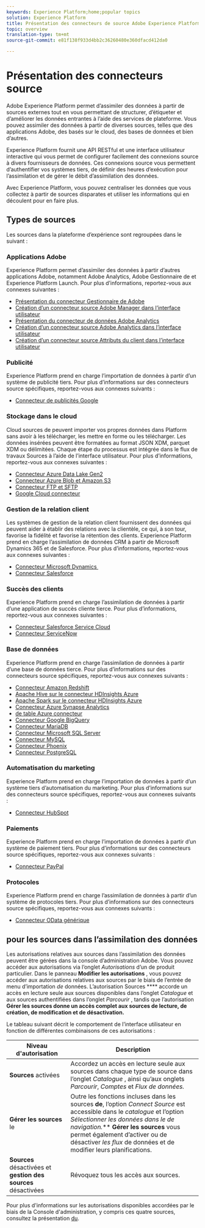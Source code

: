 ```yaml
---
keywords: Experience Platform;home;popular topics
solution: Experience Platform
title: Présentation des connecteurs de source Adobe Experience Platform
topic: overview
translation-type: tm+mt
source-git-commit: e81f138f933d4bb2c36260480e360dfacd412da0

---
```



# Présentation des connecteurs source

Adobe Experience Platform permet d’assimiler des données à partir de sources externes tout en vous permettant de structurer, d’étiqueter et d’améliorer les données entrantes à l’aide des services de plateforme. Vous pouvez assimiler des données à partir de diverses sources, telles que des applications Adobe, des  basés sur le cloud, des bases de données et bien d’autres.

Experience Platform fournit une API RESTful et une interface utilisateur interactive qui vous permet de configurer facilement des connexions source à divers fournisseurs de données. Ces connexions source vous permettent d’authentifier vos systèmes tiers, de définir des heures d’exécution pour l’assimilation et de gérer le débit d’assimilation des données.

Avec Experience Platform, vous pouvez centraliser les données que vous collectez à partir de sources disparates et utiliser les informations qui en découlent pour en faire plus.

## Types de sources

Les sources dans la plateforme d’expérience sont regroupées dans le  suivant :

### Applications Adobe

Experience Platform permet d’assimiler des données à partir d’autres applications Adobe, notamment Adobe Analytics, Adobe  Gestionnaire de  et Experience Platform Launch. Pour plus d’informations, reportez-vous aux  connexes suivantes :

- [Présentation du connecteur  Gestionnaire de Adobe](connectors/adobe-applications/audience-manager.md)
- [Création d’un connecteur source Adobe   Manager dans l’interface utilisateur](./tutorials/ui/create/adobe-applications/audience-manager.md)
- [Présentation du connecteur de données Adobe Analytics](connectors/adobe-applications/analytics.md)
- [Création d’un connecteur source Adobe Analytics dans l’interface utilisateur](./tutorials/ui/create/adobe-applications/analytics.md)
- [Création d’un connecteur source Attributs du client dans l’interface utilisateur](./tutorials/ui/create/adobe-applications/customer-attributes.md)

### Publicité

Experience Platform prend en charge l’importation de données à partir d’un système de publicité tiers. Pour plus d’informations sur des connecteurs source spécifiques, reportez-vous aux  connexes suivants :

- [Connecteur de publicités Google](connectors/advertising/ads.md)

### Stockage dans le cloud

Cloud  sources de peuvent importer vos propres données dans Platform sans avoir à les télécharger, les mettre en forme ou les télécharger. Les données insérées peuvent être formatées au format JSON XDM, parquet XDM ou délimitées. Chaque étape du processus est intégrée dans le flux de travaux Sources à l’aide de l’interface utilisateur. Pour plus d’informations, reportez-vous aux  connexes suivantes :

- [Connecteur  Azure Data Lake  Gen2](connectors/cloud-storage/adls-gen2.md)
- [Connecteur Azure Blob et Amazon S3](connectors/cloud-storage/blob-s3.md)
- [Connecteur FTP et SFTP](connectors/cloud-storage/ftp-sftp.md)
- [Google Cloud connecteur](connectors/cloud-storage/google-cloud-storage.md)

### Gestion de la relation client

Les systèmes de gestion de la relation client fournissent des données qui peuvent aider à établir des relations avec la clientèle, ce qui, à son tour, favorise la fidélité et favorise la rétention des clients. Experience Platform prend en charge l’assimilation de données CRM à partir de Microsoft Dynamics 365 et de Salesforce. Pour plus d’informations, reportez-vous aux  connexes suivantes :

- [Connecteur Microsoft Dynamics ](connectors/crm/ms-dynamics.md)
- [Connecteur Salesforce](connectors/crm/salesforce.md)

### Succès des clients

Experience Platform prend en charge l’assimilation de données à partir d’une application de succès cliente tierce. Pour plus d’informations, reportez-vous aux  connexes suivantes :

- [Connecteur Salesforce Service Cloud](connectors/customer-success/salesforce-service-cloud.md)
- [Connecteur ServiceNow](connectors/customer-success/servicenow.md)

### Base de données

Experience Platform prend en charge l’assimilation de données à partir d’une base de données tierce. Pour plus d’informations sur des connecteurs source spécifiques, reportez-vous aux  connexes suivants :

- [Connecteur Amazon Redshift](connectors/databases/redshift.md)
- [Apache Hive sur le connecteur HDInsights Azure](connectors/databases/hive.md)
- [Apache Spark sur le connecteur HDInsights Azure](connectors/databases/spark.md)
- [Connecteur Azure Synapse Analytics](connectors/databases/synapse-analytics.md)
- [de table Azure connecteur](connectors/databases/ats.md)
- [Connecteur Google BigQuery](connectors/databases/bigquery.md)
- [Connecteur MariaDB](connectors/databases/mariadb.md)
- [Connecteur Microsoft SQL Server](connectors/databases/sql-server.md)
- [Connecteur MySQL](connectors/databases/mysql.md)
- [Connecteur Phoenix](connectors/databases/phoenix.md)
- [Connecteur PostgreSQL](connectors/databases/postgres.md)

### Automatisation du marketing

Experience Platform prend en charge l’importation de données à partir d’un système tiers d’automatisation du marketing. Pour plus d’informations sur des connecteurs source spécifiques, reportez-vous aux  connexes suivants :

- [Connecteur HubSpot](connectors/marketing-automation/hubspot.md)

### Paiements

Experience Platform prend en charge l’importation de données à partir d’un système de paiement tiers. Pour plus d’informations sur des connecteurs source spécifiques, reportez-vous aux  connexes suivants :

- [Connecteur PayPal](connectors/payments/paypal.md)

### Protocoles

Experience Platform prend en charge l’assimilation de données à partir d’un système de protocoles tiers. Pour plus d’informations sur des connecteurs source spécifiques, reportez-vous aux  connexes suivants :

- [Connecteur OData générique](connectors/protocols/odata.md)

## pour les sources dans l’assimilation des données

Les autorisations relatives aux sources dans l’assimilation des données peuvent être gérées dans la console d’administration Adobe. Vous pouvez accéder aux autorisations via l’onglet *Autorisations* d’un  de produit particulier. Dans le panneau **Modifier les autorisations** , vous pouvez accéder aux autorisations relatives aux sources par le biais de l’entrée de menu d’importation *de* données. L’autorisation Sources **** accorde un accès en lecture seule aux sources disponibles dans l’onglet *Catalogue* et aux sources authentifiées dans l’onglet *Parcourir* , tandis que l’autorisation **Gérer les sources donne un accès complet aux sources de lecture, de création, de modification et de désactivation.**

Le tableau suivant décrit le comportement de l’interface utilisateur en fonction de différentes combinaisons de ces autorisations :

| Niveau d&#39;autorisation | Description |
| ---- | ----|
| **Sources**  activées | Accordez un accès en lecture seule aux sources dans chaque type de source dans l’onglet *Catalogue* , ainsi qu’aux onglets *Parcourir*, *Comptes* et *Flux de données.* |
| **Gérer les sources** le | Outre les fonctions incluses dans les sources **de**, l’option *Connect Source* est accessible dans le *catalogue* et l’option *Sélectionner les données dans le de navigation.*** **Gérer les sources** vous permet également d’activer ou de désactiver *les flux* de données et de modifier leurs planifications. |
| **Sources**  désactivées et **gestion des sources** désactivées | Révoquez tous les accès aux sources. |

Pour plus d&#39;informations sur les autorisations disponibles accordées par le biais de la Console d&#39;administration, y compris ces quatre sources, consultez la présentation [du](../access-control/home.md).
